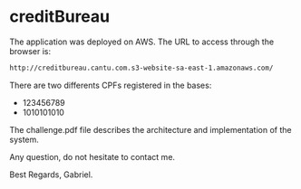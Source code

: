 # creditBureau

The application was deployed on AWS. The URL to access through the browser is:

```sh
http://creditbureau.cantu.com.s3-website-sa-east-1.amazonaws.com/
```

There are two differents CPFs registered in the bases:

- 123456789
- 1010101010

The challenge.pdf file describes the architecture and implementation of the system.

Any question, do not hesitate to contact me.

Best Regards,
Gabriel.
